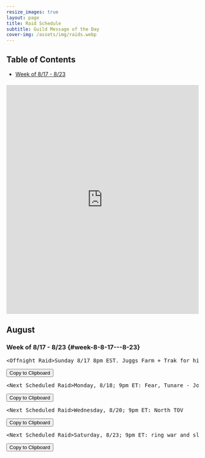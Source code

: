 ```yaml
---
resize_images: true
layout: page
title: Raid Schedule
subtitle: Guild Message of the Day
cover-img: /assets/img/raids.webp
---
```


## Table of Contents

- [Week of 8/17 - 8/23](#week-8-8-17---8-23)

<div class="calendar-container" style="margin: 20px 0;">
<iframe src="https://calendar.google.com/calendar/embed?src=66d83074080df7c55ea03673842f6e7b2c2f37ce0c38edf7137603c80e399802%40group.calendar.google.com&ctz=America%2FNew_York" 
style="border: 0" 
width="100%" 
height="600" 
frameborder="0" 
scrolling="no">
</iframe>
</div>


## August


### Week of 8/17 - 8/23 {#week-8-8-17---8-23}

<div class="copy-text-container"><pre class="copy-text-content" id="copy-box-b7thpqgct">&lt;Offnight Raid&gt;Sunday 8/17 8pm EST. Juggs Farm + Trak for his tooths ( - Join us at formerglory.lol</pre><button class="copy-button" onclick="copyText('copy-box-b7thpqgct')">Copy to Clipboard</button></div>

<div class="copy-text-container"><pre class="copy-text-content" id="copy-box-v0am5ziss">&lt;Next Scheduled Raid&gt;Monday, 8/18; 9pm ET: Fear, Tunare - Join us at formerglory.lol</pre><button class="copy-button" onclick="copyText('copy-box-v0am5ziss')">Copy to Clipboard</button></div>

<div class="copy-text-container"><pre class="copy-text-content" id="copy-box-madq9v340">&lt;Next Scheduled Raid&gt;Wednesday, 8/20; 9pm ET: North TOV                                                                                                                                               •Friday, 8/22; 9pm ET: North TOV - Join us at formerglory.lol</pre><button class="copy-button" onclick="copyText('copy-box-madq9v340')">Copy to Clipboard</button></div>

<div class="copy-text-container"><pre class="copy-text-content" id="copy-box-udxey38kr">&lt;Next Scheduled Raid&gt;Saturday, 8/23; 9pm ET: ring war and sleepers tomb - Join us at formerglory.lol</pre><button class="copy-button" onclick="copyText('copy-box-udxey38kr')">Copy to Clipboard</button></div>

